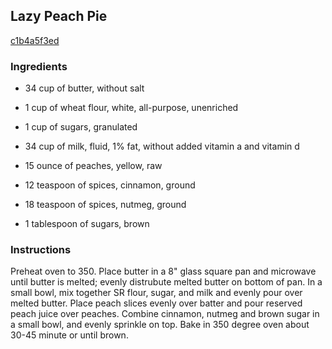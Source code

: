 ## Lazy Peach Pie

[c1b4a5f3ed](http://www.food.com/recipe/lazy-peach-pie-151998)

### Ingredients

 - 34 cup of butter, without salt

 - 1 cup of wheat flour, white, all-purpose, unenriched

 - 1 cup of sugars, granulated

 - 34 cup of milk, fluid, 1% fat, without added vitamin a and vitamin d

 - 15 ounce of peaches, yellow, raw

 - 12 teaspoon of spices, cinnamon, ground

 - 18 teaspoon of spices, nutmeg, ground

 - 1 tablespoon of sugars, brown

### Instructions

Preheat oven to 350. Place butter in a 8" glass square pan and microwave until butter is melted; evenly distrubute melted butter on bottom of pan. In a small bowl, mix together SR flour, sugar, and milk and evenly pour over melted butter. Place peach slices evenly over batter and pour reserved peach juice over peaches. Combine cinnamon, nutmeg and brown sugar in a small bowl, and evenly sprinkle on top. Bake in 350 degree oven about 30-45 minute or until brown.